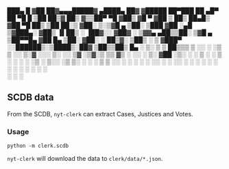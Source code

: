  ███▄    █ ▓██   ██▓▄▄▄█████▓ ▄████▄   ██▓    ▓█████  ██▀███   ██ ▄█▀
 ██ ▀█   █  ▒██  ██▒▓  ██▒ ▓▒▒██▀ ▀█  ▓██▒    ▓█   ▀ ▓██ ▒ ██▒ ██▄█▒ 
▓██  ▀█ ██▒  ▒██ ██░▒ ▓██░ ▒░▒▓█    ▄ ▒██░    ▒███   ▓██ ░▄█ ▒▓███▄░ 
▓██▒  ▐▌██▒  ░ ▐██▓░░ ▓██▓ ░ ▒▓▓▄ ▄██▒▒██░    ▒▓█  ▄ ▒██▀▀█▄  ▓██ █▄ 
▒██░   ▓██░  ░ ██▒▓░  ▒██▒ ░ ▒ ▓███▀ ░░██████▒░▒████▒░██▓ ▒██▒▒██▒ █▄
░ ▒░   ▒ ▒    ██▒▒▒   ▒ ░░   ░ ░▒ ▒  ░░ ▒░▓  ░░░ ▒░ ░░ ▒▓ ░▒▓░▒ ▒▒ ▓▒
░ ░░   ░ ▒░ ▓██ ░▒░     ░      ░  ▒   ░ ░ ▒  ░ ░ ░  ░  ░▒ ░ ▒░░ ░▒ ▒░
   ░   ░ ░  ▒ ▒ ░░    ░      ░          ░ ░      ░     ░░   ░ ░ ░░ ░ 
         ░  ░ ░              ░ ░          ░  ░   ░  ░   ░     ░  ░   
            ░ ░              ░                                                                             

## SCDB data
From the SCDB, `nyt-clerk` can extract Cases, Justices and Votes.

### Usage
```
python -m clerk.scdb
```
`nyt-clerk` will download the data to `clerk/data/*.json`.
